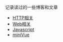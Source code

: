 记录读过的一些博客和文章

+ [HTTP相关](./http/readme.md)
+ [Web相关](./web/readme.md)
+ [Javascript](./Javascript/readme.md)
+ [miniVue](./miniVue)
